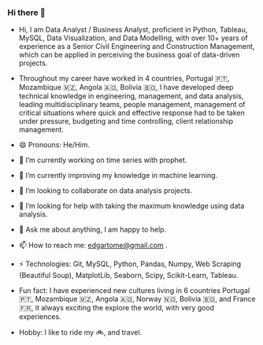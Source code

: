 ### Hi there 👋


- Hi, I am Data Analyst / Business Analyst, proficient in Python, Tableau, MySQL, Data Visualization, and Data Modelling, with over 10+ years of experience as a Senior Civil Engineering and Construction Management, which can be applied in perceiving the business goal of data-driven projects.

- Throughout my career have worked in 4 countries, Portugal 🇵🇹, Mozambique 🇲🇿, Angola 🇦🇴, Bolivia 🇧🇴, I have developed deep technical knowledge in engineering, management, and data analysis, leading multidisciplinary teams, people management, management of critical situations where quick and effective response had to be taken under pressure, budgeting and time controlling, client relationship management.

- 😄 Pronouns: He/Him.
- 🔭 I’m currently working on time series with prophet.
- 🌱 I’m currently improving my knowledge in machine learning.
- 👯 I’m looking to collaborate on data analysis projects.
- 🤔 I’m looking for help with taking the maximum knowledge using data analysis.
- 💬 Ask me about anything, I am happy to help.
- 📫 How to reach me: edgartome@gmail.com .
- ⚡ Technologies: Git, MySQL, Python, Pandas, Numpy, Web Scraping (Beautiful Soup), MatplotLib, Seaborn, Scipy, Scikit-Learn, Tableau.
- Fun fact: I have experienced new cultures living in 6 countries Portugal 🇵🇹, Mozambique 🇲🇿, Angola 🇦🇴, Norway 🇳🇴, Bolivia 🇧🇴, and France 🇫🇷, it always exciting the explore the world, with very good experiences.
- Hobby: I like to ride my 🚲, and travel.
